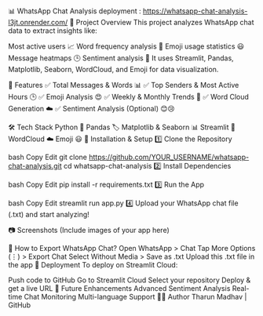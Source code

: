 📊 WhatsApp Chat Analysis
deployment : https://whatsapp-chat-analysis-l3jt.onrender.com/
📌 Project Overview
This project analyzes WhatsApp chat data to extract insights like:

Most active users 📈
Word frequency analysis 📝
Emoji usage statistics 😃
Message heatmaps 🕒
Sentiment analysis 🧐
It uses Streamlit, Pandas, Matplotlib, Seaborn, WordCloud, and Emoji for data visualization.

🚀 Features
✅ Total Messages & Words 📊
✅ Top Senders & Most Active Hours 🕒
✅ Emoji Analysis 😍
✅ Weekly & Monthly Trends 📅
✅ Word Cloud Generation ☁️
✅ Sentiment Analysis (Optional) 😊😢

🛠️ Tech Stack
Python 🐍
Pandas 🏷️
Matplotlib & Seaborn 📊
Streamlit 🎨
WordCloud ☁️
Emoji 😃
📂 Installation & Setup
1️⃣ Clone the Repository

bash
Copy
Edit
git clone https://github.com/YOUR_USERNAME/whatsapp-chat-analysis.git
cd whatsapp-chat-analysis
2️⃣ Install Dependencies

bash
Copy
Edit
pip install -r requirements.txt
3️⃣ Run the App

bash
Copy
Edit
streamlit run app.py
4️⃣ Upload your WhatsApp chat file (.txt) and start analyzing!

📷 Screenshots
(Include images of your app here)

📜 How to Export WhatsApp Chat?
Open WhatsApp > Chat
Tap More Options (⋮) > Export Chat
Select Without Media > Save as .txt
Upload this .txt file in the app
🚀 Deployment
To deploy on Streamlit Cloud:

Push code to GitHub
Go to Streamlit Cloud
Select your repository
Deploy & get a live URL
🎯 Future Enhancements
Advanced Sentiment Analysis
Real-time Chat Monitoring
Multi-language Support
👨‍💻 Author
Tharun Madhav | GitHub
